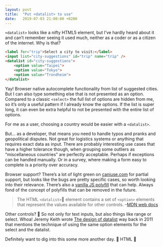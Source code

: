 ```yaml
---
layout: post
title:  "Put <datalist> to use"
date:   2019-07-03 21:00:00 +0200
---
```


`<datalist>` looks like a nifty HTML5 element, but I’ve hardly heard about it and can’t remember seeing it used much, neither as a coder or as a citizen of the internet. Why is that?

```html
<label for="trip">Select a city to visit:</label>
<input list="city-suggestions" id="trip" name="trip" />
<datalist id="city-suggestions">
    <option value="Taipei">
    <option value="Tokyo">
    <option value="Trondheim">
</datalist>
```

Yay! Browser native autocomplete functionality from list of suggested cities. But I can also type something else that is not presented as an option. Compared to a classic `<select>` the full list of options are hidden from me, so it’s only a useful pattern if I already know the options. If the list is super long, it can even be extra helpful to not be presented with the entire list of options.

For me as a user, choosing a country would be easier with a `<datalist>`.

But… as a developer, that means you need to handle typos and pranks and geopolitical disputes. Not&nbsp;great for logistics systems or anything that requires exact data as input. There are probably interesting use cases that have a higher tolerance though, when grouping some outliers as “miscellaneous countries” are perfectly acceptable. Perhaps if exceptions can be handled manually. Or in a survey, where making a form easy to complete is a priority over accuracy.

Browser support? There’s a lot of light green on [caniuse.com](https://caniuse.com/#feat=datalist) for partial support, but looks like the bugs are pretty specific cases, so worth looking into their relevance. There’s also a [vanilla JS polyfill](https://github.com/mfranzke/datalist-polyfill) that can help. Always fond of the concept of polyfills that can be removed in the future.

> The HTML `<datalist>` element contains a set of `<option>` elements that represent the values available for other controls. –[MDN web docs](https://developer.mozilla.org/en-US/docs/Web/HTML/Element/datalist)

Other controls? 🤔 So not only for text inputs, but also things like range or select. Whoa! Jeremy Keith wrote [The design of datalist](https://adactio.com/journal/4272/) way back in 2011 that mentions the technique of using the same option elements for the select and the datalist.

Definitely want to dig into this some more another day. 💙 HTML 💙

